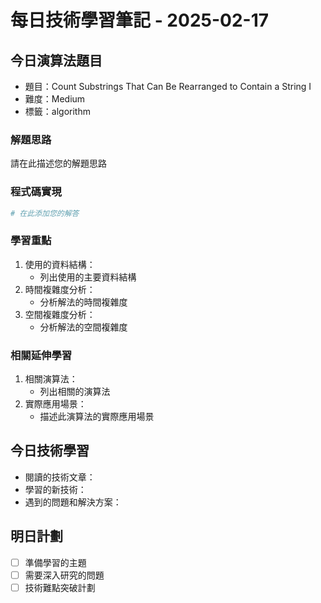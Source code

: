 # 每日技術學習筆記 - 2025-02-17

## 今日演算法題目
- 題目：Count Substrings That Can Be Rearranged to Contain a String I
- 難度：Medium
- 標籤：algorithm

### 解題思路
請在此描述您的解題思路


### 程式碼實現
```python
# 在此添加您的解答

```

### 學習重點
1. 使用的資料結構：
   - 列出使用的主要資料結構
2. 時間複雜度分析：
   - 分析解法的時間複雜度
3. 空間複雜度分析：
   - 分析解法的空間複雜度

### 相關延伸學習
1. 相關演算法：
   - 列出相關的演算法
2. 實際應用場景：
   - 描述此演算法的實際應用場景

## 今日技術學習
- 閱讀的技術文章：
- 學習的新技術：
- 遇到的問題和解決方案：

## 明日計劃
- [ ] 準備學習的主題
- [ ] 需要深入研究的問題
- [ ] 技術難點突破計劃
